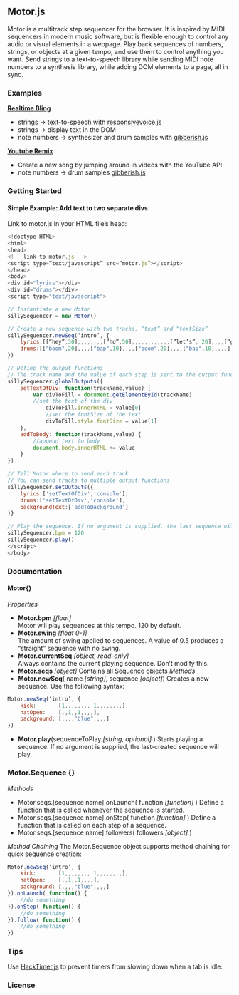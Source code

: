 ## Motor.js
Motor is a multitrack step sequencer for the browser. It is inspired by MIDI sequencers in modern music software, but is flexible enough to control any audio or visual elements in a webpage. Play back sequences of numbers, strings, or objects at a given tempo, and use them to control anything you want. Send strings to a text-to-speech library while sending MIDI note numbers to a synthesis library, while adding DOM elements to a page, all in sync.

### Examples
**[Realtime Bling](http://urmston.xyz/realtimebling)**
- strings -> text-to-speech with [responsivevoice.js](link)
- strings -> display text in the DOM
- note numbers -> synthesizer and drum samples with [gibberish.js](https://github.com/charlieroberts/Gibberish)

**[Youtube Remix](http://urmston.xyz/trackYoutubeRemix)**
- Create a new song by jumping around in videos with the YouTube API
- note numbers -> drum samples [gibberish.js](https://github.com/charlieroberts/Gibberish)

### Getting Started
#### Simple Example: Add text to two separate divs
Link to motor.js in your HTML file’s head:
```javascript
<!doctype HTML>
<html>
<head>
<!-- link to motor.js -->
<script type=“text/javascript” src=“motor.js”></script>
</head>
<body>
<div id="lyrics"></div>
<div id="drums"></div>
<script type="text/javascript">

// Instantiate a new Motor
sillySequencer = new Motor()

// Create a new sequence with two tracks, “text” and “textSize”
sillySequencer.newSeq(‘intro’, {
	lyrics:[[“hey”,30],,,,,,,,[“ho”,50],,,,,,,,,,,,[”let’s”, 20],,,,[“go”,50],,,,,,,,],
	drums:[["boom",20],,,,["bap",10],,,,["boom",20],,,,["bap",10],,,,]
})

// Define the output functions
// The track name and the value of each step is sent to the output functions
sillySequencer.globalOutputs({
	setTextOfDiv: function(trackName,value) {
   		var divToFill = document.getElementById(trackName)
   		//set the text of the div
    		divToFill.innerHTML = value[0]
    		//set the fontSize of the text
    		divToFill.style.fontSize = value[1]
    },
    addToBody: function(trackName,value) {
    	//append text to body
    	document.body.innerHTML += value
    }
})

// Tell Motor where to send each track
// You can send tracks to multiple output functions
sillySequencer.setOutputs({
	lyrics:['setTextOfDiv','console'],
	drums:['setTextOfDiv','console'],
	backgroundText:['addToBackground']
)}

// Play the sequence. If no argument is supplied, the last sequence will play.
sillySequencer.bpm = 120
sillySequencer.play()
</script>
</body>
```

### Documentation
#### Motor{}
*Properties*
* **Motor.bpm** *[float]*   
Motor will play sequences at this tempo. 120 by default.
* **Motor.swing** *[float 0-1]*  
The amount of swing applied to sequences. A value of 0.5 produces a “straight” sequence with no swing.
* **Motor.currentSeq** *[object, read-only]*  
Always contains the current playing sequence. Don’t modify this.
* **Motor.seqs** *[object]*
Contains all Sequence objects
*Methods*
* **Motor.newSeq**( name *[string]*, sequence *[object]*)
Creates a new sequence. Use the following syntax:
```javascript
Motor.newSeq(‘intro’, {  
	kick: 		[1,,,,,,,, 1,,,,,,,,],  
	hatOpen: 	[,,1,,1,,,,],  
	background:	[,,,,"blue",,,,]
})
```
* **Motor.play**(sequenceToPlay *[string, optional]* )
Starts playing a sequence. If no argument is supplied, the last-created sequence will play.

### Motor.Sequence {}
*Methods*
* Motor.seqs.[sequence name].onLaunch( function *[function]* )
Define a function that is called whenever the sequence is started.
* Motor.seqs.[sequence name].onStep( function *[function]* )
Define a function that is called on each step of a sequence.
* Motor.seqs.[sequence name].followers( followers *[object]* )

*Method Chaining*
The Motor.Sequence object supports method chaining for quick sequence creation:
```javascript
Motor.newSeq(‘intro’, {  
	kick: 		[1,,,,,,,, 1,,,,,,,,],  
	hatOpen: 	[,,1,,1,,,,],  
	background:	[,,,,"blue",,,,]
}).onLaunch( function() {
	//do something
}).onStep( function() {
	//do something
}).follow( function() {
	//do something
})
```

### Tips
Use [HackTimer.js](https://github.com/turuslan/HackTimer) to prevent timers from slowing down when a tab is idle.
### License
